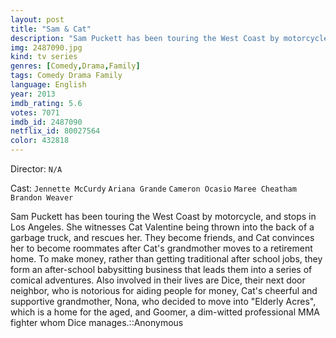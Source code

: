 ```yaml
---
layout: post
title: "Sam & Cat"
description: "Sam Puckett has been touring the West Coast by motorcycle, and stops in Los Angeles. She witnesses Cat Valentine being thrown into the back of a garbage truck, and rescues her. They become friends, and Cat convinces her to become roommates after Cat's grandmother moves to a retirement home. To make money, rather than getting traditional after school jobs, they form an after-school babysitting business that leads th.."
img: 2487090.jpg
kind: tv series
genres: [Comedy,Drama,Family]
tags: Comedy Drama Family 
language: English
year: 2013
imdb_rating: 5.6
votes: 7071
imdb_id: 2487090
netflix_id: 80027564
color: 432818
---
```

Director: `N/A`  

Cast: `Jennette McCurdy` `Ariana Grande` `Cameron Ocasio` `Maree Cheatham` `Brandon Weaver` 

Sam Puckett has been touring the West Coast by motorcycle, and stops in Los Angeles. She witnesses Cat Valentine being thrown into the back of a garbage truck, and rescues her. They become friends, and Cat convinces her to become roommates after Cat's grandmother moves to a retirement home. To make money, rather than getting traditional after school jobs, they form an after-school babysitting business that leads them into a series of comical adventures. Also involved in their lives are Dice, their next door neighbor, who is notorious for aiding people for money, Cat's cheerful and supportive grandmother, Nona, who decided to move into "Elderly Acres", which is a home for the aged, and Goomer, a dim-witted professional MMA fighter whom Dice manages.::Anonymous